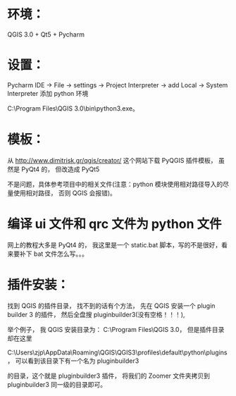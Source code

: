 # 环境：

QGIS 3.0 + Qt5 + Pycharm

# 设置：

 Pycharm IDE -> File -> settings -> Project Interpreter -> add Local -> System Interpreter 添加 python 环境

C:\Program Files\QGIS 3.0\bin\python3.exe。

# 模板：

从 http://www.dimitrisk.gr/qgis/creator/ 这个网站下载 PyQGIS 插件模板， 虽然是 PyQt4 的， 但改造成 PyQt5

不是问题，具体参考项目中的相关文件(注意：python 模块使用相对路径导入的尽量使用相对路径， 否则 QGIS 会报错)。

# 编译 ui 文件和 qrc  文件为 python 文件

 网上的教程大多是 PyQt4 的， 我这里是一个 static.bat 脚本，写的不是很好，看来要补下 bat 文件怎么写。。。

# 插件安装：

找到 QGIS 的插件目录， 找不到的话有个方法， 先在 QGIS 安装一个 plugin builder 3 的插件， 然后全盘搜 pluginbuilder3(没有空格！！！),

举个例子， 我 QGIS 安装目录为： C:\Program Files\QGIS 3.0， 但是插件目录却在这里

C:\Users\zjp\AppData\Roaming\QGIS\QGIS3\profiles\default\python\plugins， 可以看到该目录下有一个名为 pluginbuilder3

的目录，这个就是 pluginbuilder3 插件， 将我们的 Zoomer 文件夹拷贝到 pluginbuilder3 同一级的目录即可。

